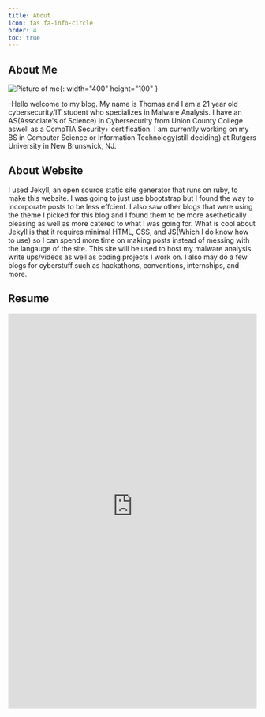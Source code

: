 ```yaml
---
title: About
icon: fas fa-info-circle
order: 4
toc: true
---
```


## About Me
![Picture of me](/assets/img/me.png){: width="400" height="100" }

 -Hello welcome to my blog. My name is Thomas and I am a 21 year old cybersecurity/IT student who specializes in Malware Analysis. I have an AS(Associate's of Science) in Cybersecurity from Union County College aswell as a CompTIA Security+ certification. I am currently working on my BS in Computer Science or Information Technology(still deciding) at Rutgers University in New Brunswick, NJ. 
## About Website
I used Jekyll, an open source static site generator that runs on ruby, to make this website. I was going to just use bbootstrap but I found the way to incorporate posts to be less effcient. I also saw other blogs that were using the theme I picked for this blog and I found them to be more asethetically pleasing as well as more catered to what I was going for. What is cool about Jekyll is that it requires minimal HTML, CSS, and JS(Which I do know how to use) so I can spend more time on making posts instead of messing with the langauge of the site. This site will be used to host my malware analysis write ups/videos as well as coding projects I work on. I also may do a few blogs for cyberstuff such as hackathons, conventions, internships, and more.
## Resume
<embed src="https://thegatesofthomas.github.io/assets/docs/resume.pdf"  width="100%" height="800em" type="application/pdf"/>
<!-- [Here is a link to my Resume](/assets/docs/resume.pdf) -->
